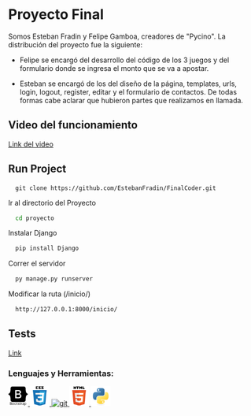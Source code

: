 # Proyecto Final

Somos Esteban Fradin y Felipe Gamboa, creadores de "Pycino". La distribución del proyecto fue la siguiente: 
- Felipe se encargó del desarrollo del código de los 3 juegos y del formulario donde se ingresa el monto que se va a apostar. 
* Esteban se encargó de los del diseño de la página, templates, urls, login, logout, register, editar y el formulario de contactos.
De todas formas cabe aclarar que hubieron partes que realizamos en llamada.

## Video del funcionamiento

[Link del video](https://drive.google.com/file/d/1n4qEJGR0rjNfYZK5ESMXYTL092NyH3sE/view)


## Run Project

```Clonar proyecto
  git clone https://github.com/EstebanFradin/FinalCoder.git
```

Ir al directorio del Proyecto

```bash
  cd proyecto
```

Instalar Django

```bash
  pip install Django
```

Correr el servidor

```bash
  py manage.py runserver
```
Modificar la ruta (/inicio/)

```bash
  http://127.0.0.1:8000/inicio/
```

## Tests

[Link](https://docs.google.com/spreadsheets/d/1qDsqjxjwQ5e5vuYMbq_IVeAqfgICtEqrTaY8PVNVByU/edit#gid=0)

<h3 align="left">Lenguajes y Herramientas:</h3>
<p align="left"> <a href="https://getbootstrap.com" target="_blank" rel="noreferrer"> <img src="https://raw.githubusercontent.com/devicons/devicon/master/icons/bootstrap/bootstrap-plain-wordmark.svg" alt="bootstrap" width="40" height="40"/> </a> <a href="https://www.w3schools.com/css/" target="_blank" rel="noreferrer"> <img src="https://raw.githubusercontent.com/devicons/devicon/master/icons/css3/css3-original-wordmark.svg" alt="css3" width="40" height="40"/> </a> <a href="https://git-scm.com/" target="_blank" rel="noreferrer"> <img src="https://www.vectorlogo.zone/logos/git-scm/git-scm-icon.svg" alt="git" width="40" height="40"/> </a> <a href="https://www.w3.org/html/" target="_blank" rel="noreferrer"> <img src="https://raw.githubusercontent.com/devicons/devicon/master/icons/html5/html5-original-wordmark.svg" alt="html5" width="40" height="40"/> </a> <a href="https://www.python.org" target="_blank" rel="noreferrer"> <img src="https://raw.githubusercontent.com/devicons/devicon/master/icons/python/python-original.svg" alt="python" width="40" height="40"/> </a> </p>

